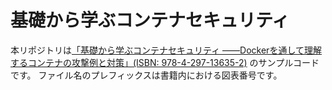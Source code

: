 # 基礎から学ぶコンテナセキュリティ

本リポジトリは[「基礎から学ぶコンテナセキュリティ ――Dockerを通して理解するコンテナの攻撃例と対策」(ISBN: 978-4-297-13635-2)](https://gihyo.jp/book/2023/978-4-297-13635-2) のサンプルコードです。
ファイル名のプレフィックスは書籍内における図表番号です。

